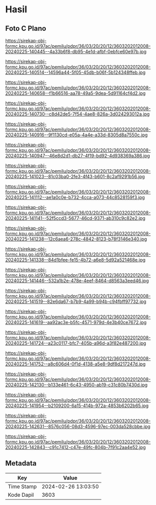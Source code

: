 # Hasil

## Foto C Plano

https://sirekap-obj-formc.kpu.go.id/97ac/pemilu/pdpr/36/03/20/20/12/3603202012008-20240225-140445--4a33b6f8-db95-4e1d-afbf-0ebfce60e97b.jpg

https://sirekap-obj-formc.kpu.go.id/97ac/pemilu/pdpr/36/03/20/20/12/3603202012008-20240225-140514--14596a44-5f05-45db-b06f-5b124348ffeb.jpg

https://sirekap-obj-formc.kpu.go.id/97ac/pemilu/pdpr/36/03/20/20/12/3603202012008-20240225-140658--f1b66516-aa78-49a5-9dea-5d91164cf4d2.jpg

https://sirekap-obj-formc.kpu.go.id/97ac/pemilu/pdpr/36/03/20/20/12/3603202012008-20240225-140730--c8d42de5-7f54-4ae8-826a-3d024293012a.jpg

https://sirekap-obj-formc.kpu.go.id/97ac/pemilu/pdpr/36/03/20/20/12/3603202012008-20240225-140916--9f1130cd-e05a-4a4e-a33d-8305d8a7550c.jpg

https://sirekap-obj-formc.kpu.go.id/97ac/pemilu/pdpr/36/03/20/20/12/3603202012008-20240225-140947--46e8d2d1-db27-4f19-bd92-4d938369a386.jpg

https://sirekap-obj-formc.kpu.go.id/97ac/pemilu/pdpr/36/03/20/20/12/3603202012008-20240225-141023--81c03ba0-2fe3-4f43-b601-8c2af9291b56.jpg

https://sirekap-obj-formc.kpu.go.id/97ac/pemilu/pdpr/36/03/20/20/12/3603202012008-20240225-141112--ae1a0c0e-b732-4cca-a073-44c8528159f3.jpg

https://sirekap-obj-formc.kpu.go.id/97ac/pemilu/pdpr/36/03/20/20/12/3603202012008-20240225-141141--52f5ccd3-5677-46cd-9371-ab310c9c82e2.jpg

https://sirekap-obj-formc.kpu.go.id/97ac/pemilu/pdpr/36/03/20/20/12/3603202012008-20240225-141238--12c6aea6-278c-4842-8123-b78f3146e340.jpg

https://sirekap-obj-formc.kpu.go.id/97ac/pemilu/pdpr/36/03/20/20/12/3603202012008-20240225-141338--84d1bfee-fe15-4b72-a6e8-5d92a521468e.jpg

https://sirekap-obj-formc.kpu.go.id/97ac/pemilu/pdpr/36/03/20/20/12/3603202012008-20240225-141446--532a1b2e-478e-4eef-8464-d8563a3eed46.jpg

https://sirekap-obj-formc.kpu.go.id/97ac/pemilu/pdpr/36/03/20/20/12/3603202012008-20240225-141519--82e6da67-b7b9-4a99-b94b-c94fbff97732.jpg

https://sirekap-obj-formc.kpu.go.id/97ac/pemilu/pdpr/36/03/20/20/12/3603202012008-20240225-141619--aa92ac3e-b5fc-4571-979d-4e3b40ce7672.jpg

https://sirekap-obj-formc.kpu.go.id/97ac/pemilu/pdpr/36/03/20/20/12/3603202012008-20240225-141724--a23c0117-bfc7-405b-a96d-a3f82e487200.jpg

https://sirekap-obj-formc.kpu.go.id/97ac/pemilu/pdpr/36/03/20/20/12/3603202012008-20240225-141752--a8c606d4-0f1d-4138-a5e8-9df8d217247d.jpg

https://sirekap-obj-formc.kpu.go.id/97ac/pemilu/pdpr/36/03/20/20/12/3603202012008-20240225-142130--b133e461-6c43-4950-ab19-c31c80b7430d.jpg

https://sirekap-obj-formc.kpu.go.id/97ac/pemilu/pdpr/36/03/20/20/12/3603202012008-20240225-141954--b2109200-6a15-414b-972a-4853b6202b65.jpg

https://sirekap-obj-formc.kpu.go.id/97ac/pemilu/pdpr/36/03/20/20/12/3603202012008-20240225-142631--8576c056-08d3-4596-97ec-003da528cbbe.jpg

https://sirekap-obj-formc.kpu.go.id/97ac/pemilu/pdpr/36/03/20/20/12/3603202012008-20240225-142843--c91c7412-c47e-49fc-804b-7f91c2aa4e52.jpg


## Metadata

| Key        | Value               |
| ---------- | ------------------- |
| Time Stamp | 2024-02-26 13:03:50 |
| Kode Dapil | 3603                |




